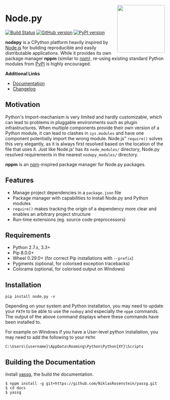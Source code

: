 <img src="https://i.imgur.com/IfmOKFI.png" align="right" width="150px"></img>

# Node.py

[![Build Status](https://travis-ci.org/nodepy/nodepy.svg?branch=master)](https://travis-ci.org/nodepy/nodepy)
[![GitHub version](https://badge.fury.io/gh/nodepy%2Fnodepy.svg)](https://badge.fury.io/gh/nodepy%2Fnodepy)
[![PyPI version](https://badge.fury.io/py/node.py.svg)](https://badge.fury.io/py/node.py)

**nodepy** is a CPython platform heavily inspired by [Node.js] for building
reproducible and easily distributable applications. While it provides its own
package manager **nppm** (similar to  [npm]), re-using existing standard
Python modules from [PyPI] is highly encouraged.

__Additional Links__

- [Documentation]
- [Changelog]

## Motivation

Python's Import-mechanism is very limited and hardly customizable, which can
lead to problems in pluggable environments such as plugin infrastructures. When
multiple components provide their own version of a Python module, it can lead
to clashes in `sys.modules` and have one component potentially import the
wrong module. Node.js" `require()` solves this very elegantly, as it is always
first resolved based on the location of the file that uses it. Just like
Node.js' has its `node_modules/` directory, Node.py resolved requirements in
the nearest `nodepy_modules/` directory.

**nppm** is an [npm]-inspired package manager for Node.py packages.

  [c4ddev]: https://github.com/NiklasRosenstein/c4ddev
  [Changelog]: docs/source/changelog.md
  [Documentation]: https://nodepy.github.io/nodepy/
  [localimport]: https://github.com/NiklasRosenstein/localimport
  [Node.js]: https://nodejs.org/
  [npm]: https://www.npmjs.com/
  [Pip]: https://pypi.python.org/pypi/pip
  [PyPI]: https://pypi.python.org/pypi
  [standalone-builder]: https://github.com/nodepy/standalone-builder

## Features

- Manage project dependencies in a `package.json` file
- Package manager with capabilities to install Node.py and Python modules
- `require()` makes tracking the origin of a dependency more clear and
  enables an arbitrary project structure
- Run-time extensions (eg. source code preprocessors)

## Requirements

- Python 2.7.x, 3.3+
- Pip 8.0.0+
- Wheel 0.29.0+ (for correct Pip installations with `--prefix`)
- Pygments (optional, for colorised exception tracebacks)
- Colorama (optional, for colorised output on Windows)

## Installation

    pip install node.py -v

Depending on your system and Python installation, you may need to update your
`PATH` to be able to use the `nodepy` and especially the `nppm` commands. The
output of the above command displays where these commands have been installed
to.

For example on Windows if you have a User-level python installation, you may
need to add the following to your `PATH`:

    C:\Users\{username}\AppData\Roaming\Python\Python{XY}\Scripts

## Building the Documentation

Install [yassg], the build the documentation.

    $ nppm install -g git+https://github.com/NiklasRosenstein/yassg.git
    $ cd docs
    $ yassg

[yassg]: https://github.com/NiklasRosenstein/yassg
